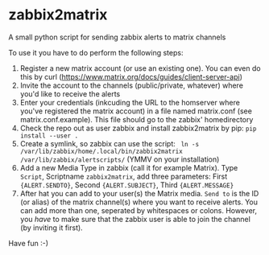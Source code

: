 # zabbix2matrix
A small python script for sending zabbix alerts to matrix channels

To use it you have to do perform the following steps:

1. Register a new matrix account (or use an existing one). You can even
do this by curl (https://www.matrix.org/docs/guides/client-server-api)
2. Invite the account to the channels (public/private, whatever) where
you'd like to receive the alerts
3. Enter your credentials (inkcuding the URL to the homserver where you've
registered the matrix account) in a file named matrix.conf (see matrix.conf.example).
This file should go to the zabbix' homedirectory
4. Check the repo out as user zabbix and install zabbix2matrix by pip:
`pip install --user .` 
5. Create a symlink, so zabbix can use the script: ` ln -s /var/lib/zabbix/home/.local/bin/zabbix2matrix /var/lib/zabbix/alertscripts/` 
(YMMV on your installation)
6. Add a new Media Type in zabbix (call it for example Matrix). Type `Script`,
Scriptname `zabbix2matrix`, add three parameters: First `{ALERT.SENDTO}`, Second `{ALERT.SUBJECT}`,
Third `{ALERT.MESSAGE}`
7. After hat you can add to your user(s) the Matrix media. `Send to` is the ID (or alias) 
of the matrix channel(s) where you want to receive alerts. You can add more than one, seperated
by whitespaces or colons. However, you *have* to make sure that the zabbix user is able to
join the channel (by inviting it first). 

Have fun :-)

